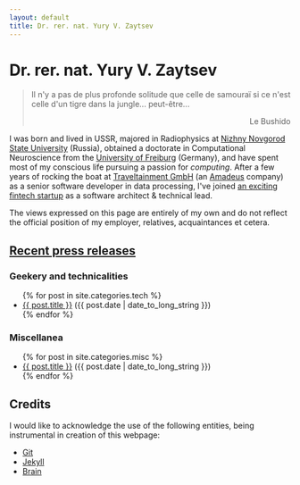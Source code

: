 ```yaml
---
layout: default
title: Dr. rer. nat. Yury V. Zaytsev
---
```


Dr. rer. nat. Yury V. Zaytsev
=============================

<blockquote>
<p>Il n'y a pas de plus profonde solitude que celle de samouraï si ce n'est celle d'un tigre dans la jungle... peut-être...</p>

<p align="right">Le Bushido</p>
</blockquote>

I was born and lived in USSR, majored in Radiophysics at [Nizhny Novgorod State University][nnsu] (Russia), obtained a doctorate in Computational Neuroscience from the [University of Freiburg][alu] (Germany), and have spent most of my conscious life pursuing a passion for _computing_. After a few years of rocking the boat at [Traveltainment GmbH][tt] (an [Amadeus][ama] company) as a senior software developer in data processing, I've joined [an exciting fintech startup][mm] as a software architect & technical lead.

[nnsu]: http://www.unn.ru/eng/
[alu]: http://www.uni-freiburg.de
[tt]: http://www.traveltainment.de
[ama]: http://www.amadeus.com
[mm]: http://www.moneymeets.com

The views expressed on this page are entirely of my own and do not reflect the official position of my employer, relatives, acquaintances et cetera.

<h2 class="feed-link"><a href="/atom.xml" title="Atom Feed" class="feed-href">Recent press releases</a></h2>

### Geekery and technicalities

<ul class="posts-list">
    {% for post in site.categories.tech %}
        <li><a href="{{ post.url }}">{{ post.title }}</a> <span>({{ post.date | date_to_long_string }})</span></li>
    {% endfor %}
</ul>

### Miscellanea

<ul class="posts-list">
    {% for post in site.categories.misc %}
        <li><a href="{{ post.url }}">{{ post.title }}</a> <span>({{ post.date | date_to_long_string }})</span></li>
    {% endfor %}
</ul>

Credits
-------

I would like to acknowledge the use of the following entities, being instrumental in creation of this webpage:

- [Git][1]
- [Jekyll][2]
- [Brain][3]

[1]: http://git-scm.com "Git rules!"
[2]: http://jekyllrb.com "Jekyll is cool, even though Ruby is not my cup of tea"
[3]: http://en.wikipedia.org/wiki/Human_brain "An organ that I should probably exercise more often"
